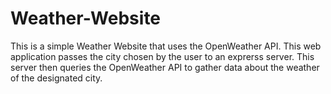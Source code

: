 # Weather-Website
 This is a simple Weather Website that uses the OpenWeather API. This web application passes the city chosen by the user to an exprerss server. This server then queries the OpenWeather API to gather data about the weather of the designated city.
